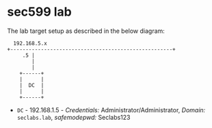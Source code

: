 # sec599 lab

The lab target setup as described in the below diagram:

      192.168.5.x
    +-----------------------------------------------------+
         .5 |   
            |  
            | 
        +------+
        |      |
        |  DC  |
        |      |
        +------+

* `DC` - 192.168.1.5 - _Credentials:_ Administrator/Administrator, _Domain:_ `seclabs.lab`, _safemodepwd:_ Seclabs123
